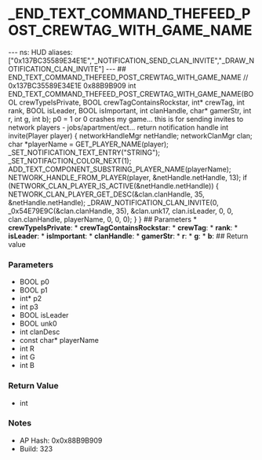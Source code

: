 # _END_TEXT_COMMAND_THEFEED_POST_CREWTAG_WITH_GAME_NAME

--- ns: HUD aliases: ["0x137BC35589E34E1E","_NOTIFICATION_SEND_CLAN_INVITE","_DRAW_NOTIFICATION_CLAN_INVITE"] --- ## END_TEXT_COMMAND_THEFEED_POST_CREWTAG_WITH_GAME_NAME  // 0x137BC35589E34E1E 0x88B9B909 int END_TEXT_COMMAND_THEFEED_POST_CREWTAG_WITH_GAME_NAME(BOOL crewTypeIsPrivate, BOOL crewTagContainsRockstar, int* crewTag, int rank, BOOL isLeader, BOOL isImportant, int clanHandle, char* gamerStr, int r, int g, int b);  p0 = 1 or 0 crashes my game... this is for sending invites to network players - jobs/apartment/ect... return notification handle int invite(Player player) { networkHandleMgr netHandle; networkClanMgr clan; char *playerName = GET_PLAYER_NAME(player); _SET_NOTIFICATION_TEXT_ENTRY("STRING"); _SET_NOTIFACTION_COLOR_NEXT(1); ADD_TEXT_COMPONENT_SUBSTRING_PLAYER_NAME(playerName); NETWORK_HANDLE_FROM_PLAYER(player, &netHandle.netHandle, 13); if (NETWORK_CLAN_PLAYER_IS_ACTIVE(&netHandle.netHandle)) { NETWORK_CLAN_PLAYER_GET_DESC(&clan.clanHandle, 35, &netHandle.netHandle); _DRAW_NOTIFICATION_CLAN_INVITE(0, _0x54E79E9C(&clan.clanHandle, 35), &clan.unk17, clan.isLeader, 0, 0, clan.clanHandle, playerName, 0, 0, 0); } }  ## Parameters * **crewTypeIsPrivate**: * **crewTagContainsRockstar**: * **crewTag**: * **rank**: * **isLeader**: * **isImportant**: * **clanHandle**: * **gamerStr**: * **r**: * **g**: * **b**:  ## Return value

### Parameters
* BOOL p0
* BOOL p1
* int* p2
* int p3
* BOOL isLeader
* BOOL unk0
* int clanDesc
* const char* playerName
* int R
* int G
* int B

### Return Value
* int

### Notes
* AP Hash: 0x0x88B9B909
* Build: 323

